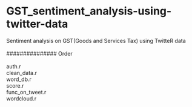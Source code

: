 # GST_sentiment_analysis-using-twitter-data
Sentiment analysis on GST(Goods and Services Tax) using TwitteR data<br><br>
###############
Order<br><br>
auth.r<br>
clean_data.r<br>
word_db.r<br>
score.r<br>
func_on_tweet.r<br>
wordcloud.r
